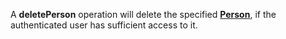 <a name="deletePerson"></a>A **deletePerson** operation will delete the specified <a href="#people">**Person**</a>, if the authenticated user has sufficient access to it.

